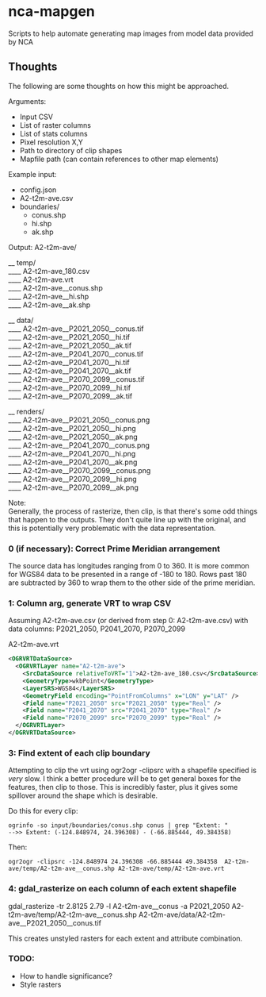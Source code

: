 # nca-mapgen
Scripts to help automate generating map images from model data provided by NCA

## Thoughts
The following are some thoughts on how this might be approached.

Arguments:
- Input CSV
- List of raster columns
- List of stats columns
- Pixel resolution X,Y
- Path to directory of clip shapes
- Mapfile path (can contain references to other map elements)

Example input:
- config.json
- A2-t2m-ave.csv
- boundaries/  
  - conus.shp
  - hi.shp
  - ak.shp

Output:
A2-t2m-ave/  

__ temp/  
____ A2-t2m-ave_180.csv  
____ A2-t2m-ave.vrt  
____ A2-t2m-ave__conus.shp  
____ A2-t2m-ave__hi.shp  
____ A2-t2m-ave__ak.shp  

__ data/  
____ A2-t2m-ave__P2021_2050__conus.tif  
____ A2-t2m-ave__P2021_2050__hi.tif  
____ A2-t2m-ave__P2021_2050__ak.tif  
____ A2-t2m-ave__P2041_2070__conus.tif  
____ A2-t2m-ave__P2041_2070__hi.tif  
____ A2-t2m-ave__P2041_2070__ak.tif  
____ A2-t2m-ave__P2070_2099__conus.tif  
____ A2-t2m-ave__P2070_2099__hi.tif  
____ A2-t2m-ave__P2070_2099__ak.tif  

__ renders/  
____ A2-t2m-ave__P2021_2050__conus.png  
____ A2-t2m-ave__P2021_2050__hi.png  
____ A2-t2m-ave__P2021_2050__ak.png  
____ A2-t2m-ave__P2041_2070__conus.png  
____ A2-t2m-ave__P2041_2070__hi.png  
____ A2-t2m-ave__P2041_2070__ak.png  
____ A2-t2m-ave__P2070_2099__conus.png  
____ A2-t2m-ave__P2070_2099__hi.png  
____ A2-t2m-ave__P2070_2099__ak.png  

Note:  
Generally, the process of rasterize, then clip, is that there's some odd things that happen to the outputs. They don't quite line up with the original, and this is potentially very problematic with the data representation.

### 0 (if necessary): Correct Prime Meridian arrangement
The source data has longitudes ranging from 0 to 360. It is more common for WGS84 data to be presented in a range of -180 to 180. Rows past 180 are subtracted by 360 to wrap them to the other side of the prime meridian.

### 1: Column arg, generate VRT to wrap CSV
Assuming A2-t2m-ave.csv (or derived from step 0: A2-t2m-ave.csv) with data columns: P2021_2050, P2041_2070, P2070_2099

A2-t2m-ave.vrt
```xml
<OGRVRTDataSource>
  <OGRVRTLayer name="A2-t2m-ave">
    <SrcDataSource relativeToVRT="1">A2-t2m-ave_180.csv</SrcDataSource>
    <GeometryType>wkbPoint</GeometryType>
    <LayerSRS>WGS84</LayerSRS>
    <GeometryField encoding="PointFromColumns" x="LON" y="LAT" />
    <Field name="P2021_2050" src="P2021_2050" type="Real" />
    <Field name="P2041_2070" src="P2041_2070" type="Real" />
    <Field name="P2070_2099" src="P2070_2099" type="Real" />
  </OGRVRTLayer>
</OGRVRTDataSource>
```

### 3: Find extent of each clip boundary
Attempting to clip the vrt using ogr2ogr -clipsrc with a shapefile specified is _very_ slow. I think a better procedure will be to get general boxes for the features, then clip to those. This is incredibly faster, plus it gives some spillover around the shape which is desirable.

Do this for every clip:
```
ogrinfo -so input/boundaries/conus.shp conus | grep "Extent: "
-->> Extent: (-124.848974, 24.396308) - (-66.885444, 49.384358)
```

Then:
```
ogr2ogr -clipsrc -124.848974 24.396308 -66.885444 49.384358  A2-t2m-ave/temp/A2-t2m-ave__conus.shp A2-t2m-ave/temp/A2-t2m-ave.vrt
```

### 4: gdal_rasterize on each column of each extent shapefile
gdal_rasterize -tr 2.8125 2.79 -l A2-t2m-ave__conus -a P2021_2050 A2-t2m-ave/temp/A2-t2m-ave__conus.shp A2-t2m-ave/data/A2-t2m-ave__P2021_2050__conus.tif

This creates unstyled rasters for each extent and attribute combination.

### TODO:
- How to handle significance?
- Style rasters